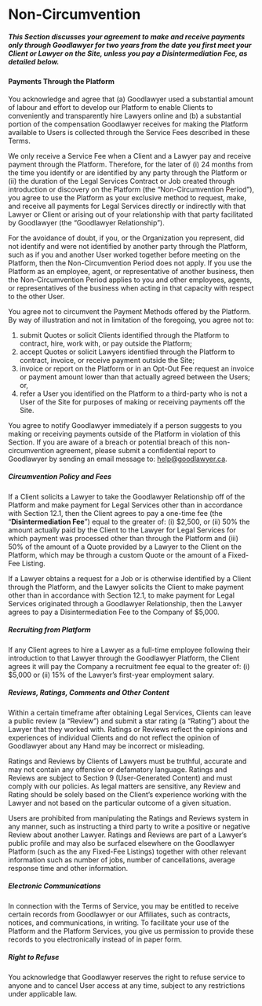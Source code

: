 # Non-Circumvention

##### This Section discusses your agreement to make and receive payments only through Goodlawyer for two years from the date you first meet your Client or Lawyer on the Site, unless you pay a Disintermediation Fee, as detailed below.

#### Payments Through the Platform

You acknowledge and agree that (a) Goodlawyer used a substantial amount of labour and effort to develop our Platform to enable Clients to conveniently and transparently hire Lawyers online and (b) a substantial portion of the compensation Goodlawyer receives for making the Platform available to Users is collected through the Service Fees described in these Terms.

We only receive a Service Fee when a Client and a Lawyer pay and receive payment through the Platform. Therefore, for the later of (i) 24 months from the time you identify or are identified by any party through the Platform or (ii) the duration of the Legal Services Contract or Job created through introduction or discovery on the Platform (the “Non-Circumvention Period”), you agree to use the Platform as your exclusive method to request, make, and receive all payments for Legal Services directly or indirectly with that Lawyer or Client or arising out of your relationship with that party facilitated by Goodlawyer (the “Goodlawyer Relationship”).

For the avoidance of doubt, if you, or the Organization you represent, did not identify and were not identified by another party through the Platform, such as if you and another User worked together before meeting on the Platform, then the Non-Circumvention Period does not apply. If you use the Platform as an employee, agent, or representative of another business, then the Non-Circumvention Period applies to you and other employees, agents, or representatives of the business when acting in that capacity with respect to the other User.

You agree not to circumvent the Payment Methods offered by the Platform. By way of illustration and not in limitation of the foregoing, you agree not to:

1. submit Quotes or solicit Clients identified through the Platform to contract, hire, work with, or pay outside the Platform;
2. accept Quotes or solicit Lawyers identified through the Platform to contract, invoice, or receive payment outside the Site;
3. invoice or report on the Platform or in an Opt-Out Fee request an invoice or payment amount lower than that actually agreed between the Users; or,
4. refer a User you identified on the Platform to a third-party who is not a User of the Site for purposes of making or receiving payments off the Site.

You agree to notify Goodlawyer immediately if a person suggests to you making or receiving payments outside of the Platform in violation of this Section. If you are aware of a breach or potential breach of this non-circumvention agreement, please submit a confidential report to Goodlawyer by sending an email message to: help@goodlawyer.ca.

##### Circumvention Policy and Fees

If a Client solicits a Lawyer to take the Goodlawyer Relationship off of the Platform and make payment for Legal Services other than in accordance with Section 12.1, then the Client agrees to pay a one-time fee (the “**Disintermediation Fee**”) equal to the greater of: (i) $2,500, or (ii) 50% the amount actually paid by the Client to the Lawyer for Legal Services for which payment was processed other than through the Platform and (iii) 50% of the amount of a Quote provided by a Lawyer to the Client on the Platform, which may be through a custom Quote or the amount of a Fixed-Fee Listing.

If a Lawyer obtains a request for a Job or is otherwise identified by a Client through the Platform, and the Lawyer solicits the Client to make payment other than in accordance with Section 12.1, to make payment for Legal Services originated through a Goodlawyer Relationship, then the Lawyer agrees to pay a Disintermediation Fee to the Company of $5,000.

##### Recruiting from Platform

If any Client agrees to hire a Lawyer as a full-time employee following their introduction to that Lawyer through the Goodlawyer Platform, the Client agrees it will pay the Company a recruitment fee equal to the greater of: (i) $5,000 or (ii) 15% of the Lawyer’s first-year employment salary.

##### Reviews, Ratings, Comments and Other Content

Within a certain timeframe after obtaining Legal Services, Clients can leave a public review (a “Review”) and submit a star rating (a “Rating”) about the Lawyer that they worked with. Ratings or Reviews reflect the opinions and experiences of individual Clients and do not reflect the opinion of Goodlawyer about any Hand may be incorrect or misleading.

Ratings and Reviews by Clients of Lawyers must be truthful, accurate and may not contain any offensive or defamatory language. Ratings and Reviews are subject to Section 9 (User-Generated Content) and must comply with our policies. As legal matters are sensitive, any Review and Rating should be solely based on the Client’s experience working with the Lawyer and not based on the particular outcome of a given situation.

Users are prohibited from manipulating the Ratings and Reviews system in any manner, such as instructing a third party to write a positive or negative Review about another Lawyer. Ratings and Reviews are part of a Lawyer’s public profile and may also be surfaced elsewhere on the Goodlawyer Platform (such as the any Fixed-Fee Listings) together with other relevant information such as number of jobs, number of cancellations, average response time and other information.

##### Electronic Communications

In connection with the Terms of Service, you may be entitled to receive certain records from Goodlawyer or our Affiliates, such as contracts, notices, and communications, in writing. To facilitate your use of the Platform and the Platform Services, you give us permission to provide these records to you electronically instead of in paper form.

##### Right to Refuse

You acknowledge that Goodlawyer reserves the right to refuse service to anyone and to cancel User access at any time, subject to any restrictions under applicable law.

